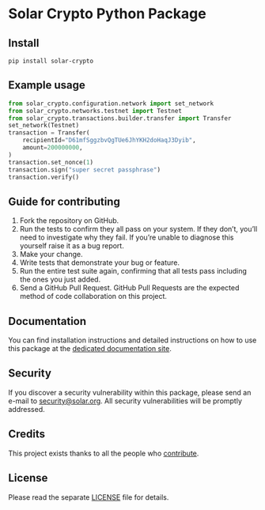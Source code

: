 # Solar Crypto Python Package

## Install

`pip install solar-crypto`

## Example usage

```py
from solar_crypto.configuration.network import set_network
from solar_crypto.networks.testnet import Testnet
from solar_crypto.transactions.builder.transfer import Transfer
set_network(Testnet)
transaction = Transfer(
    recipientId="D61mfSggzbvQgTUe6JhYKH2doHaqJ3Dyib",
    amount=200000000,
)
transaction.set_nonce(1)
transaction.sign("super secret passphrase")
transaction.verify()
```

## Guide for contributing

1. Fork the repository on GitHub.
2. Run the tests to confirm they all pass on your system. If they don’t, you’ll need to investigate why they fail. If you’re unable to diagnose this yourself raise it as a bug report.
3. Make your change.
4. Write tests that demonstrate your bug or feature.
5. Run the entire test suite again, confirming that all tests pass including the ones you just added.
6. Send a GitHub Pull Request. GitHub Pull Requests are the expected method of code collaboration on this project.

## Documentation

You can find installation instructions and detailed instructions on how to use this package at the [dedicated documentation site](https://docs.solar.org/sdk/python/crypto/intro/).

## Security

If you discover a security vulnerability within this package, please send an e-mail to security@solar.org. All security vulnerabilities will be promptly addressed.

## Credits

This project exists thanks to all the people who [contribute](../../contributors).

## License

Please read the separate [LICENSE](LICENSE) file for details.
